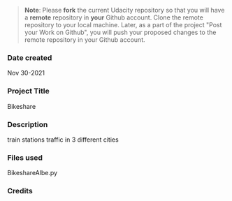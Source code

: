>**Note**: Please **fork** the current Udacity repository so that you will have a **remote** repository in **your** Github account. Clone the remote repository to your local machine. Later, as a part of the project "Post your Work on Github", you will push your proposed changes to the remote repository in your Github account.

### Date created
Nov 30-2021

### Project Title
Bikeshare

### Description
train stations traffic in 3 different cities

### Files used
BikeshareAlbe.py

### Credits
